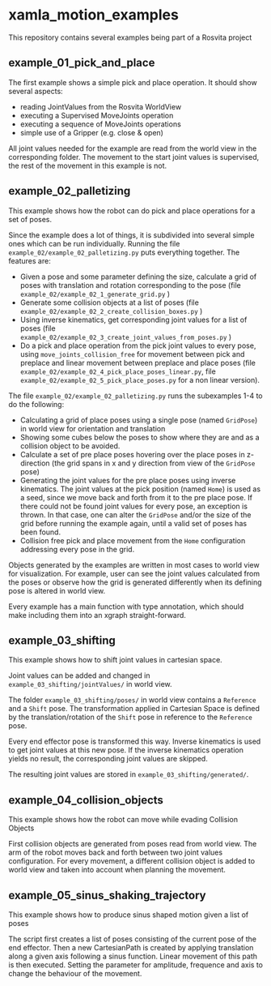 # xamla_motion_examples

This repository contains several examples being part of a Rosvita project

## example_01_pick_and_place

The first example shows a simple pick and place operation.
It should show several aspects:

* reading JointValues from the Rosvita WorldView
* executing a Supervised MoveJoints operation
* executing a sequence of MoveJoints operations
* simple use of a Gripper (e.g. close & open)

All joint values needed for the example are read from the world view in the corresponding folder.
The movement to the start joint values is supervised, the rest of the movement in this example is not.

## example_02_palletizing

This example shows how the robot can do pick and place operations for a set of poses.

Since the example does a lot of things, it is subdivided into several simple ones which can be run individually. 
Running the file `example_02/example_02_palletizing.py` puts everything together.
The features are:

* Given a pose and some parameter defining the size, calculate a grid of poses with translation and rotation corresponding to the pose (file `example_02/example_02_1_generate_grid.py` )
* Generate some collision objects at a list of poses (file `example_02/example_02_2_create_collision_boxes.py` )
* Using inverse kinematics, get corresponding joint values for a list of poses (file `example_02/example_02_3_create_joint_values_from_poses.py` )
* Do a pick and place operation from the pick joint values to every pose, using `move_joints_collision_free` for movement between pick and preplace and linear movement between preplace and place poses (file `example_02/example_02_4_pick_place_poses_linear.py`, file `example_02/example_02_5_pick_place_poses.py` for a non linear version).

The file `example_02/example_02_palletizing.py`  runs the subexamples 1-4 to do the following:

* Calculating a grid of place poses using a single pose (named `GridPose`) in world view for orientation and translation
* Showing some cubes below the poses to show where they are and as a collision object to be avoided.
* Calculate a set of pre place poses hovering over the place poses in z-direction (the grid spans in x and y direction from view of the `GridPose` pose)
* Generating the joint values for the pre place poses using inverse kinematics.
    The joint values at the pick position (named `Home`) is used as a seed, since we move back and forth from it to the pre place pose.
    If there could not be found joint values for every pose, an exception is thrown.
    In that case, one can alter the `GridPose` and/or the size of the grid before running the example again, until a valid set of poses has been found.
* Collision free pick and place movement from the `Home` configuration addressing every pose in the grid.
 
Objects generated by the examples are written in most cases to world view for visualization.
For example, user can see the joint values calculated from the poses or observe how the grid is generated differently when its defining pose is altered in world view.

Every example has a main function with type annotation, which should make including them into an xgraph straight-forward.

## example_03_shifting

This example shows how to shift joint values in cartesian space.

Joint values can be added and changed in `example_03_shifting/jointValues/` in world view.

The folder `example_03_shifting/poses/` in world view contains a `Reference` and a `Shift` pose.
The transformation applied in Cartesian Space is defined by the translation/rotation of the `Shift` pose in reference to the `Reference` pose. 

Every end effector pose is transformed this way. Inverse kinematics is used to get joint values at this new pose.
If the inverse kinematics operation yields no result, the corresponding joint values are skipped.

The resulting joint values are stored in `example_03_shifting/generated/`.

## example_04_collision_objects

This example shows how the robot can move while evading Collision Objects

First collision objects are generated from poses read from world view.
The arm of the robot moves back and forth between two joint values configuration.
For every movement, a different collision object is added to world view and taken into account when planning the movement.

## example_05_sinus_shaking_trajectory

This example shows how to produce sinus shaped motion given a list of poses

The script first creates a list of poses consisting of the current pose of the end effector.
Then a new CartesianPath is created by applying translation along a given axis following a sinus function.
Linear movement of this path is then executed.
Setting the parameter for amplitude, frequence and axis to change the behaviour of the movement.
